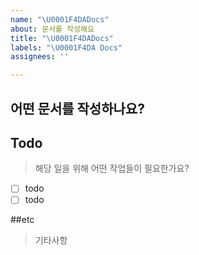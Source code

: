 ```yaml
---
name: "\U0001F4DADocs"
about: 문서를 작성해요
title: "\U0001F4DADocs"
labels: "\U0001F4DA Docs"
assignees: ''

---
```


## 어떤 문서를 작성하나요?

## Todo
> 해당 일을 위해 어떤 작업들이 필요한가요?
- [ ] todo
- [ ] todo

##etc
> 기타사항
